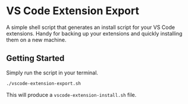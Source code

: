 # VS Code Extension Export

A simple shell script that generates an install script for your VS Code extensions. Handy for backing up your extensions and quickly installing them on a new machine.

## Getting Started

Simply run the script in your terminal.

```bash
./vscode-extension-export.sh
```

This will produce a `vscode-extension-install.sh` file.
